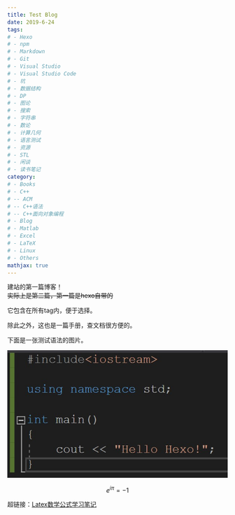 ```yaml
---
title: Test Blog
date: 2019-6-24
tags: 
# - Hexo
# - npm
# - Markdown
# - Git
# - Visual Studio
# - Visual Studio Code
# - 坑
# - 数据结构
# - DP
# - 图论
# - 搜索
# - 字符串
# - 数论
# - 计算几何
# - 语言测试
# - 资源
# - STL
# - 闲谈
# - 读书笔记
category: 
# - Books
# - C++
# -- ACM
# -- C++语法
# -- C++面向对象编程
# - Blog
# - Matlab
# - Excel
# - LaTeX
# - Linux
# - Others
mathjax: true
---
```


建站的第一篇博客！  
~~实际上是第二篇，第一篇是hexo自带的~~

它包含在所有tag内，便于选择。

除此之外，这也是一篇手册，查文档很方便的。

下面是一张测试语法的图片。

![hello_hexo](hello_hexo.jpg)

$$e^{i\pi}=-1$$

超链接：[Latex数学公式学习笔记](../LaTeX/LaTeX数学公式学习笔记)
